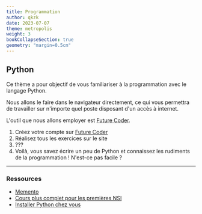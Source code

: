 ```yaml
---
title: Programmation
author: qkzk
date: 2023-07-07
theme: metropolis
weight: 3
bookCollapseSection: true
geometry: "margin=0.5cm"
---
```


## Python

Ce thème a pour objectif de vous familiariser à la programmation avec le langage Python.

Nous allons le faire dans le navigateur directement, ce qui vous permettra de travailler sur n'importe quel poste disposant d'un accès à internet.

L'outil que nous allons employer est [Future Coder](https://fr.futurecoder.io/).

1. Créez votre compte sur [Future Coder](https://fr.futurecoder.io/)
2. Réalisez tous les exercices sur le site
3. ???
4. Voilà, vous savez écrire un peu de Python et connaissez les rudiments de la programmation ! N'est-ce pas facile ?

---

### Ressources

- [Memento](/uploads/docsnsi/python/Synthese-Python-NSI.pdf)
- [Cours plus complet pour les premières NSI](/docs/nsi/cours_premiere/python/)
- [Installer Python chez vous](/docs/nsi/cours_premiere/python/cours_python/00_preambule/#installation-de-python)
